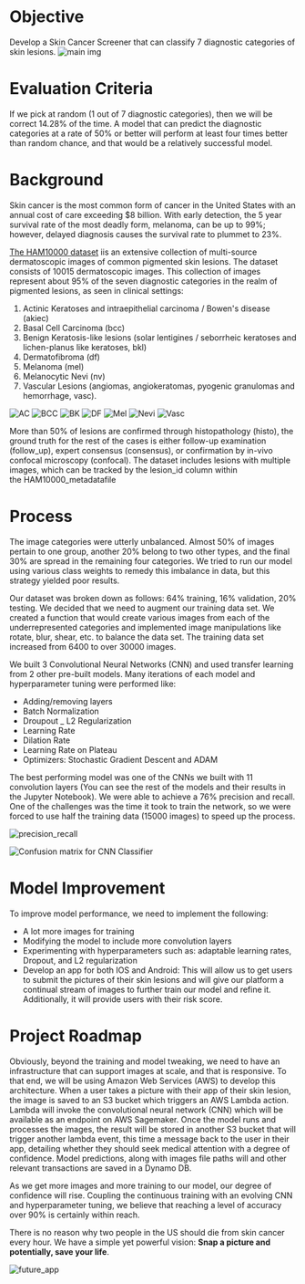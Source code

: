 # Objective
Develop a Skin Cancer Screener that can classify 7 diagnostic categories of skin lesions.
![main img](Figures/main_img.JPG)

# Evaluation Criteria
If we pick at random (1 out of 7 diagnostic categories), then we will be correct 14.28% of the time. A model that can predict the diagnostic categories at a rate of 50% or better will perform at least four times better than random chance, and that would be a relatively successful model.

# Background
Skin cancer is the most common form of cancer in the United States with an annual cost of care exceeding $8 billion. With early detection, the 5 year survival rate of the most deadly form, melanoma, can be up to 99%; however, delayed diagnosis causes the survival rate to plummet to 23%.

[The HAM10000 dataset](https://dataverse.harvard.edu/dataset.xhtml?persistentId=doi:10.7910/DVN/DBW86T) iis an extensive collection of multi-source dermatoscopic images of common pigmented skin lesions. The dataset consists of 10015 dermatoscopic images. This collection of images represent about 95% of the seven diagnostic categories in the realm of pigmented lesions, as seen in clinical settings: 

1. Actinic Keratoses and intraepithelial carcinoma / Bowen's disease (akiec)
2. Basal Cell Carcinoma (bcc)
3. Benign Keratosis-like lesions (solar lentigines / seborrheic keratoses and lichen-planus like keratoses, bkl)
4. Dermatofibroma (df)
5. Melanoma (mel)
6. Melanocytic Nevi (nv)
7. Vascular Lesions (angiomas, angiokeratomas, pyogenic granulomas and hemorrhage, vasc).

![AC](Figures/AC.png)
![BCC](Figures/BCC.png)
![BK](Figures/BK.png)
![DF](Figures/DF.png)
![Mel](Figures/Mel.png)
![Nevi](Figures/Nevi.png)
![Vasc](Figures/Vasc.png)

More than 50% of lesions are confirmed through histopathology (histo), the ground truth for the rest of the cases is either follow-up examination (follow_up), expert consensus (consensus), or confirmation by in-vivo confocal microscopy (confocal). The dataset includes lesions with multiple images, which can be tracked by the lesion_id column within the HAM10000_metadatafile

# Process
The image categories were utterly unbalanced. Almost 50% of images pertain to one group, another 20% belong to two other types, and the final 30%  are spread in the remaining four categories. We tried to run our model using various class weights to remedy this imbalance in data, but this strategy yielded poor results.

Our dataset was broken down as follows: 64% training, 16% validation, 20% testing. We decided that we need to augment our training data set. We created a function that would create various images from each of the underrepresented categories and implemented image manipulations like rotate, blur, shear, etc. to balance the data set. The training data set increased from 6400 to over 30000 images.

We built 3 Convolutional Neural Networks (CNN) and used transfer learning from 2 other pre-built models. Many iterations of each model and hyperparameter tuning were performed like:

- Adding/removing layers
- Batch Normalization
- Droupout
_ L2 Regularization
- Learning Rate
- Dilation Rate
- Learning Rate on Plateau
- Optimizers: Stochastic Gradient Descent and ADAM

The best performing model was one of the CNNs we built with 11 convolution layers (You can see the rest of the models and their results in the Jupyter Notebook). We were able to achieve a 76% precision and recall. One of the challenges was the time it took to train the network, so we were forced to use half the training data (15000 images) to speed up the process.  

![precision_recall](Figures/precision_recall.png)

![Confusion matrix for CNN Classifier](Figures/CM_Best_Model.png)

# Model Improvement
To improve model performance,  we need to implement the following:

-  A lot more images for training
-  Modifying the model to include more convolution layers 
-  Experimenting with hyperparameters such as: adaptable learning rates, Dropout, and L2 regularization
-  Develop an app for both IOS and Android: This will allow us to get users to submit the pictures of their skin lesions and will give our platform a continual stream of images to further train our model and refine it. Additionally, it will provide users with their risk score.


# Project Roadmap
Obviously, beyond the training and model tweaking, we need to have an infrastructure that can support images at scale, and that is responsive. To that end, we will be using Amazon Web Services (AWS) to develop this architecture. When a user takes a picture with their app of their skin lesion, the image is saved to an S3 bucket which triggers an AWS Lambda action. Lambda will invoke the convolutional neural network (CNN) which will be available as an endpoint on AWS Sagemaker. Once the model runs and processes the images, the result will be stored in another S3 bucket that will trigger another lambda event, this time a message back to the user in their app, detailing whether they should seek medical attention with a degree of confidence. Model predictions, along with images file paths will and other relevant transactions are saved in a Dynamo DB.

As we get more images and more training to our model, our degree of confidence will rise. Coupling the continuous training with an evolving CNN and hyperparameter tuning, we believe that reaching a level of accuracy over 90% is certainly within reach. 

There is no reason why two people in the US should die from skin cancer every hour. We have a simple yet powerful vision: 
**Snap a picture and potentially, save your life**.

![future_app](Figures/future_app.png)
